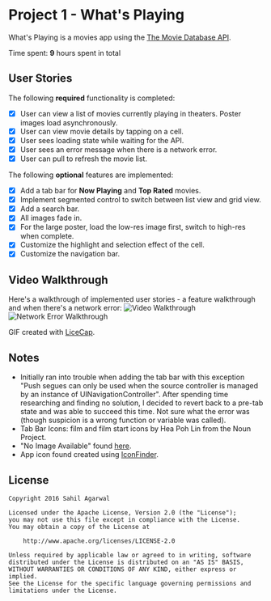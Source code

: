 # Project 1 - What's Playing

What's Playing is a movies app using the [The Movie Database API](http://docs.themoviedb.apiary.io/#).

Time spent: **9** hours spent in total

## User Stories

The following **required** functionality is completed:

- [x] User can view a list of movies currently playing in theaters. Poster images load asynchronously.
- [x] User can view movie details by tapping on a cell.
- [x] User sees loading state while waiting for the API.
- [x] User sees an error message when there is a network error.
- [x] User can pull to refresh the movie list.

The following **optional** features are implemented:

- [x] Add a tab bar for **Now Playing** and **Top Rated** movies.
- [x] Implement segmented control to switch between list view and grid view.
- [x] Add a search bar.
- [x] All images fade in.
- [x] For the large poster, load the low-res image first, switch to high-res when complete.
- [x] Customize the highlight and selection effect of the cell.
- [x] Customize the navigation bar.

## Video Walkthrough

Here's a walkthrough of implemented user stories - a feature walkthrough and when there's a network error:
<img src='http://i.imgur.com/Blsc8wR.gif' title='Video Walkthrough' width='' alt='Video Walkthrough' />
<img src='http://i.imgur.com/2mwXDbG.gif' title='Network Error Walkthrough' width='' alt='Network Error Walkthrough' />

GIF created with [LiceCap](http://www.cockos.com/licecap/).

## Notes

* Initially ran into trouble when adding the tab bar with this exception "Push segues can only be used when the source controller is managed by an instance of UINavigationController". After spending time researching and finding no solution, I decided to revert back to a pre-tab state and was able to succeed this time. Not sure what the error was (though suspicion is a wrong function or variable was called).
* Tab Bar Icons: film and film start icons by Hea Poh Lin from the Noun Project.
* "No Image Available" found [here](http://polyureashop.studio.crasman.fi/pub/web/img/no-image.jpg).
* App icon found created using [IconFinder](https://www.iconfinder.com/icons/172074/movies_play_icon#size=96).

## License

    Copyright 2016 Sahil Agarwal

    Licensed under the Apache License, Version 2.0 (the "License");
    you may not use this file except in compliance with the License.
    You may obtain a copy of the License at

        http://www.apache.org/licenses/LICENSE-2.0

    Unless required by applicable law or agreed to in writing, software
    distributed under the License is distributed on an "AS IS" BASIS,
    WITHOUT WARRANTIES OR CONDITIONS OF ANY KIND, either express or implied.
    See the License for the specific language governing permissions and
    limitations under the License.
